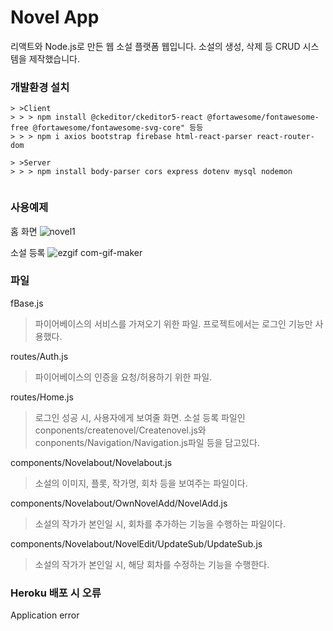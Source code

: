 # Novel App

리액트와 Node.js로 만든 웹 소설 플랫폼 웹입니다. 소설의 생성, 삭제 등 CRUD 시스템을 제작했습니다.

### 개발환경 설치

```
> >Client
> > > npm install @ckeditor/ckeditor5-react @fortawesome/fontawesome-free @fortawesome/fontawesome-svg-core" 등등
> > > npm i axios bootstrap firebase html-react-parser react-router-dom

> >Server
> > > npm install body-parser cors express dotenv mysql nodemon
  
```

### 사용예제

홈 화면
![novel1](https://user-images.githubusercontent.com/89452058/160937009-1f00bee6-4566-4d8d-9b7c-bf1b7dcf88f5.png)


소설 등록
![ezgif com-gif-maker](https://user-images.githubusercontent.com/89452058/160939652-c796013a-0634-4ea7-86ed-edd4fa9d4215.gif)

### 파일
fBase.js
> 파이어베이스의 서비스를 가져오기 위한 파일. 프로젝트에서는 로그인 기능만 사용했다.

routes/Auth.js
> 파이어베이스의 인증을 요청/허용하기 위한 파일.

routes/Home.js
> 로그인 성공 시, 사용자에게 보여줄 화면. 소설 등록 파일인 conponents/createnovel/Createnovel.js와 conponents/Navigation/Navigation.js파일 등을 담고있다.

components/Novelabout/Novelabout.js
> 소설의 이미지, 플롯, 작가명, 회차 등을 보여주는 파일이다.

components/Novelabout/OwnNovelAdd/NovelAdd.js
> 소설의 작가가 본인일 시, 회차를 추가하는 기능을 수행하는 파일이다.

components/Novelabout/NovelEdit/UpdateSub/UpdateSub.js
> 소설의 작가가 본인일 시, 해당 회차를 수정하는 기능을 수행한다.


### Heroku 배포 시 오류

Application error
> 
